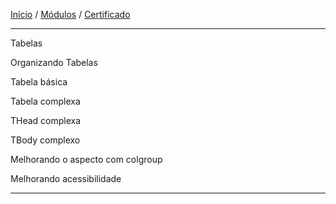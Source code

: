[Início](https://github.com/Thalyalm/rocketseat-trilha-fundamentar) /
[Módulos](https://github.com/Thalyalm/rocketseat-trilha-fundamentar/tree/main/modulos) /
[Certificado](https://github.com/Thalyalm/rocketseat-trilha-fundamentar/tree/main/certificado)

---

Tabelas

Organizando Tabelas

Tabela básica

Tabela complexa

THead complexa

TBody complexo

Melhorando o aspecto com colgroup

Melhorando acessibilidade

---